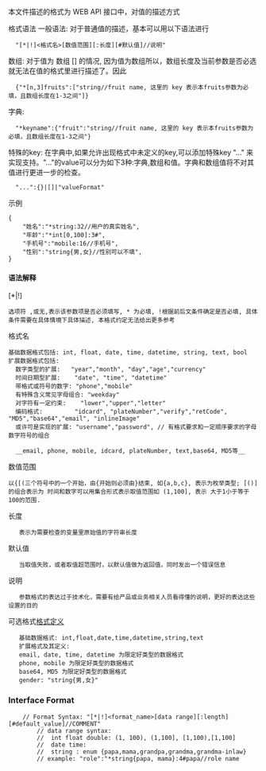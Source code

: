 
本文件描述的格式为 WEB API 接口中，对值的描述方式

格式语法 
一般语法:
对于普通值的描述，基本可以用以下语法进行
```
  "[*|!]<格式名>[数值范围][:长度][#默认值]//说明"
```

数组:
对于值为 数组 [] 的情况, 因为值为数组所以，数组长度及当前参数是否必选就无法在值的格式里进行描述了。因此
```
  {"*[n,3]fruits":["string//fruit name, 这里的 key 表示本fruits参数为必填，且数组长度在1-3之间"]}
```

字典:
```
  "*keyname":{"fruit":"string//fruit name, 这里的 key 表示本fruits参数为必填，且数组长度在1-3之间"}
```

特殊的key:
在字典中,如果允许出现格式中未定义的key,可以添加特殊key "..." 来实现支持。"..."的value可以分为如下3种:字典,数组和值。字典和数组值将不对其值进行更进一步的检查。
```
  "...":{}|[]|"valueFormat"
```

示例
```
{
	"姓名":"*string:32//用户的真实姓名",
	"年龄":"*int[0,100]:3#",
	"手机号":"mobile:16//手机号",
	"性别":"string{男,女}//性别可以不填",
}
```

#### 语法解释
[*|!]
```
选项符 ,或无,表示该参数项是否必须填写, * 为必填, !根据前后文条件确定是否必填, 具体条件需要在具体情境下具体描述, 本格式约定无法给出更多参考
```

格式名
```
基础数据格式包括: int, float, date, time, datetime, string, text, bool
扩展数据格式包括: 
  数字类型的扩展:   "year","month", "day","age","currency"
  时间日期型扩展:    "date", "time", "datetime"
  带格式或符号的数字: "phone","mobile"
  有特殊含义常见字母组合: "weekday"
  对字符有一定约束:    "lower","upper","letter"
  编码格式:         "idcard", "plateNumber","verify","retCode", "MD5","base64","email", "inlineImage"
  或许可是实现的扩展: "username","password", // 有格式要求和一定顺序要求的字母数字符号的组合

  __email, phone, mobile, idcard, plateNumber, text,base64, MD5等__
```
数值范围
```
以{[(三个符号中的一个开始，由{开始则必须由}结束, 如{a,b,c}, 表示为枚举类型; [()] 的组合表示为 时间和数字可以用集合形式表示取值范围如 (1,100], 表示 大于1小于等于100的范围.
```

长度
```
   表示为需要检查的变量里原始值的字符串长度
```

默认值
```
   当取值失败，或者取值超范围时，以默认值做为返回值，同时发出一个错误信息
```

说明
```
   参数格式的表达过于技术化，需要有给产品或业务相关人员看得懂的说明，更好的表达这些设置的目的
```

可选格式[格式定义](format)

```
   基础数据格式: int,float,date,time,datetime,string,text 
   扩展格式及其定义:
   email, date, time, datetime 为限定好类型的数据格式
   phone, mobile 为限定好类型的数据格式
   base64, MD5 为限定好类型的数据格式
   gender: "string{男,女}"
```


### Interface Format 
```
    // Format Syntax: "[*|!]<format_name>[data range][:length][#default_value]//COMMENT"
		// data range syntax:
		// 	int float double: (1, 100), (1,100], [1,100),[1,100] 
		//  date time: 
		//  string : enum {papa,mama,grandpa,grandma,grandma-inlaw}
		// example: "role":"*string{papa, mama}:4#papa//role name 
```
